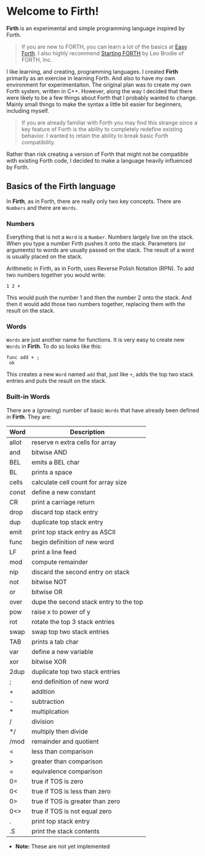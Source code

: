 # Welcome to Firth!
**Firth** is an experimental and simple programming language inspired by Forth.

> If you are new to FORTH, you can learn a lot of the basics at 
> [Easy Forth](https://skilldrick.github.io/easyforth/). I also highly recommend
> [Starting FORTH](https://www.forth.com/starting-forth) by Leo Brodie of
> FORTH, Inc.

I like learning, and creating, programming languages. I created **Firth** 
primarily as an exercise in learning Forth. And also to have my own environment 
for experimentaiton. The original plan was to create my own Forth system, 
written in C++. However, along the way I decided that there were likely to be 
a few things about Forth that I probably wanted to change. Mainly small things 
to make the syntax a little bit easier for beginners, including myself.

> If you are already familiar with Forth you may find this strange since a key 
> feature of Forth is the ability to completely redefine existing behavior. I 
> wanted to retain the ability to break basic Forth compatibility.

Rather than risk creating a version of Forth that might not be compatible with 
existing Forth code, I decided to make a language heavily influenced by Forth.

## Basics of the Firth language

In **Firth**, as in Forth, there are really only two key concepts. There are `Numbers` 
and there are `Words`.

### Numbers

Everything that is not a `Word` is a `Number`. Numbers largely live on the stack. 
When you type a number Firth pushes it onto the stack. Parameters (or arguments) 
to words are usually passed on the stack. The result of a word is usually placed 
on the stack.

Arithmetic in Firth, as in Forth, uses Reverse Polish Notation (RPN). To add two
numbers together you would write:

```Forth
1 2 +
```

This would push the number 1 and then the number 2 onto the stack. And then it 
would add those two numbers together, replacing them with the result on the 
stack.

### Words

`Words` are just another name for functions. It is very easy to create new 
`Words` in **Firth**. To do so looks like this:

```Forth
func add + ;
 ok
```

This creates a new `Word` named `add` that, just like `+`, adds the top two stack entries and
puts the result on the stack.

### Built-in Words

There are a (growing) number of basic `Words` that have already been defined in **Firth**. 
They are:

Word | Description
---- | -----------
allot | reserve n extra cells for array
and | bitwise AND
BEL | emits a BEL char
BL | prints a space
cells | calculate cell count for array size
const | define a new constant
CR | print a carriage return
drop | discard top stack entry
dup | duplicate top stack entry
emit | print top stack entry as ASCII
func | begin definition of new word
LF | print a line feed
mod | compute remainder
nip | discard the second entry on stack
not | bitwise NOT
or | bitwise OR
over | dupe the second stack entry to the top
pow | raise x to power of y
rot | rotate the top 3 stack entries
swap | swap top two stack entries
TAB | prints a tab char
var | define a new variable
xor | bitwise XOR
2dup | duplicate top two stack entries
; | end definition of new word
\+ | addition
\- | subtraction
\* | multiplcation
/ | division
\*/ | multiply then divide
/mod | remainder and quotient
< | less than comparison
\> | greater than comparison
= | equivalence comparison
0= | true if TOS is zero
0< | true if TOS is less than zero
0> | true if TOS is greater than zero 
0<> | true if TOS is not equal zero
\. | print top stack entry
\.S | print the stack contents

* **Note:** These are not yet implemented